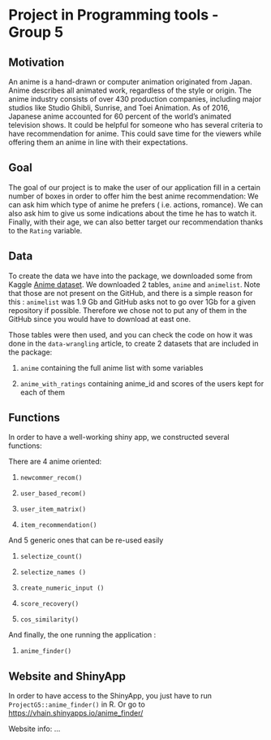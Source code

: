 # Project in Programming tools - Group 5

##  Motivation
An anime is a hand-drawn or computer animation originated from Japan. Anime describes all animated work, regardless of the style or origin. The anime industry consists of over 430 production companies, including major studios like Studio Ghibli, Sunrise, and Toei Animation. As of 2016, Japanese anime accounted for 60 percent of the world’s animated television shows. 
It could be helpful for someone who has several criteria to have recommendation for anime. This could save time for the viewers while offering them an anime in line with their expectations.

## Goal
The goal of our project is to make the user of our application fill in a certain number of boxes in order to offer him the best anime recommendation: We can ask him which type of anime he prefers ( i.e. actions, romance). We can also ask him to give us some indications about the time he has to watch it. Finally, with their age, we can also better target our recommendation thanks to the `Rating` variable.

## Data

To create the data we have into the package, we downloaded some from Kaggle [Anime dataset](https://www.kaggle.com/hernan4444/anime-recommendation-database-2020?select=watching_status.csv). We downloaded 2 tables, `anime` and `animelist`. Note that those are not present on the GitHub, and there is a simple reason for this : `animelist` was 1.9 Gb and GitHub asks not to go over 1Gb for a given repository if possible. Therefore we chose not to put any of them in the GitHub since you would have to download at east one.

Those tables were then used, and you can check the code on how it was done in the `data-wrangling` article, to create 2 datasets that are included in the package:

1) `anime` containing the full anime list with some variables

2) `anime_with_ratings` containing anime_id and scores of the users kept for each of them

## Functions
In order to have a well-working shiny app, we constructed several functions:

There are 4 anime oriented: 

1) `newcommer_recom()`

2) `user_based_recom()`
                            
3) `user_item_matrix()`

4) `item_recommendation()`

And 5 generic ones that can be re-used easily

1) `selectize_count()`

2) `selectize_names ()`

3) `create_numeric_input ()`
                                 
4) `score_recovery()`

5) `cos_similarity()`

And finally, the one running the application :

1) `anime_finder()`

## Website and ShinyApp
In order to have access to the ShinyApp, you just have to run `ProjectG5::anime_finder()` in R. Or go to https://vhain.shinyapps.io/anime_finder/

Website info: ... 
